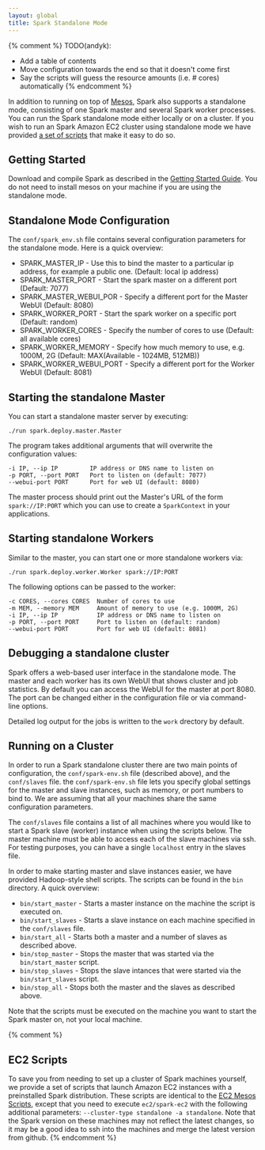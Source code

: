 ```yaml
---
layout: global
title: Spark Standalone Mode
---
```


{% comment %}
TODO(andyk):
  - Add a table of contents
  - Move configuration towards the end so that it doesn't come first
  - Say the scripts will guess the resource amounts (i.e. # cores) automatically
{% endcomment %}

In addition to running on top of [Mesos](https://github.com/mesos/mesos), Spark also supports a standalone mode, consisting of one Spark master and several Spark worker processes. You can run the Spark standalone mode either locally or on a cluster. If you wish to run an Spark Amazon EC2 cluster using standalone mode we have provided [a set of scripts](ec2-scripts.html) that make it easy to do so.

## Getting Started

Download and compile Spark as described in the [Getting Started Guide](index.html). You do not need to install mesos on your machine if you are using the standalone mode.

## Standalone Mode Configuration

The `conf/spark_env.sh` file contains several configuration parameters for the standalone mode. Here is a quick overview:

- SPARK\_MASTER\_IP - Use this to bind the master to a particular ip address, for example a public one. (Default: local ip address)
- SPARK\_MASTER\_PORT - Start the spark master on a different port (Default: 7077)
- SPARK\_MASTER\_WEBUI\_POR -  Specify a different port for the Master WebUI (Default: 8080)
- SPARK\_WORKER\_PORT - Start the spark worker on a specific port (Default: random)
- SPARK\_WORKER\_CORES - Specify the number of cores to use (Default: all available cores)
- SPARK\_WORKER\_MEMORY - Specify how much memory to use, e.g. 1000M, 2G (Default: MAX(Available - 1024MB, 512MB))
- SPARK\_WORKER\_WEBUI\_PORT - Specify a different port for the Worker WebUI (Default: 8081)

## Starting the standalone Master

You can start a standalone master server by executing:

    ./run spark.deploy.master.Master

The program takes additional arguments that will overwrite the configuration values:

    -i IP, --ip IP         IP address or DNS name to listen on
    -p PORT, --port PORT   Port to listen on (default: 7077)
    --webui-port PORT      Port for web UI (default: 8080)

The master process should print out the Master's URL of the form `spark://IP:PORT` which you can use to create a `SparkContext` in your applications. 

## Starting standalone Workers

Similar to the master, you can start one or more standalone workers via:

`./run spark.deploy.worker.Worker spark://IP:PORT`

The following options can be passed to the worker: 

    -c CORES, --cores CORES  Number of cores to use
    -m MEM, --memory MEM     Amount of memory to use (e.g. 1000M, 2G)
    -i IP, --ip IP           IP address or DNS name to listen on
    -p PORT, --port PORT     Port to listen on (default: random)
    --webui-port PORT        Port for web UI (default: 8081)

## Debugging a standalone cluster

Spark offers a web-based user interface in the standalone mode. The master and each worker has its own WebUI that shows cluster and job statistics. By default you can access the WebUI for the master at port 8080. The port can be changed either in the configuration file or via command-line options.

Detailed log output for the jobs is written to the `work` drectory by default.

## Running on a Cluster

In order to run a Spark standalone cluster there are two main points of configuration, the `conf/spark-env.sh` file (described above), and the `conf/slaves` file. the `conf/spark-env.sh` file lets you specify global settings for the master and slave instances, such as memory, or port numbers to bind to. We are assuming that all your machines share the same configuration parameters.

The `conf/slaves` file contains a list of all machines where you would like to start a Spark slave (worker) instance when using the scripts below. The master machine must be able to access each of the slave machines via ssh. For testing purposes, you can have a single `localhost` entry in the slaves file.

In order to make starting master and slave instances easier, we have provided Hadoop-style shell scripts. The scripts can be found in the `bin` directory. A quick overview:

- `bin/start_master` - Starts a master instance on the machine the script is executed on.
- `bin/start_slaves` - Starts a slave instance on each machine specified in the `conf/slaves` file.
- `bin/start_all` - Starts both a master and a number of slaves as described above.
- `bin/stop_master` - Stops the master that was started via the `bin/start_master` script.
- `bin/stop_slaves` - Stops the slave intances that were started via the `bin/start_slaves` script.
- `bin/stop_all` - Stops both the master and the slaves as described above.

Note that the scripts must be executed on the machine you want to start the Spark master on, not your local machine.

{% comment %}
## EC2 Scripts

To save you from needing to set up a cluster of Spark machines yourself, we provide a set of scripts that launch Amazon EC2 instances with a preinstalled Spark distribution. These scripts are identical to the [EC2 Mesos Scripts](https://github.com/mesos/spark/wiki/EC2-Scripts), except that you need to execute `ec2/spark-ec2` with the following additional parameters: `--cluster-type standalone -a standalone`. Note that the Spark version on these machines may not reflect the latest changes, so it may be a good idea to ssh into the machines and merge the latest version from github.
{% endcomment %}
